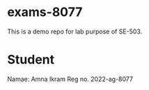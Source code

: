 # exams-8077
This is a demo repo for lab purpose of SE-503.
# Student
Namae: Amna Ikram
Reg no. 2022-ag-8077
